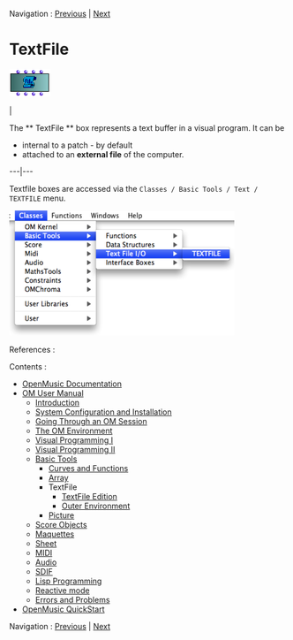Navigation : [Previous](ArrayTools "page précédente\(Class-Array
Tools\)") | [Next](TextFileEdition "Next\(TextFile
Edition\)")

# TextFile

![](../res/textfilebox_icon.png)

|

The ** TextFile ** box represents a text buffer in a visual program. It can be

  * internal to a patch - by default
  * attached to an **external file** of the computer.

  
---|---  
  
Textfile boxes are accessed via the `Classes / Basic Tools / Text / TEXTFILE`
menu.

![](../res/textclass.png)

References :

Contents :

  * [OpenMusic Documentation](OM-Documentation)
  * [OM User Manual](OM-User-Manual)
    * [Introduction](00-Contents)
    * [System Configuration and Installation](Installation)
    * [Going Through an OM Session](Goingthrough)
    * [The OM Environment](Environment)
    * [Visual Programming I](BasicVisualProgramming)
    * [Visual Programming II](AdvancedVisualProgramming)
    * [Basic Tools](BasicObjects)
      * [Curves and Functions](CurvesAndFunctions)
      * [Array](ClassArray)
      * TextFile
        * [TextFile Edition](TextFileEdition)
        * [Outer Environment](TextFileEnvironment)
      * [Picture](Picture)
    * [Score Objects](ScoreObjects)
    * [Maquettes](Maquettes)
    * [Sheet](Sheet)
    * [MIDI](MIDI)
    * [Audio](Audio)
    * [SDIF](SDIF)
    * [Lisp Programming](Lisp)
    * [Reactive mode](Reactive)
    * [Errors and Problems](errors)
  * [OpenMusic QuickStart](QuickStart-Chapters)

Navigation : [Previous](ArrayTools "page précédente\(Class-Array
Tools\)") | [Next](TextFileEdition "Next\(TextFile
Edition\)")

